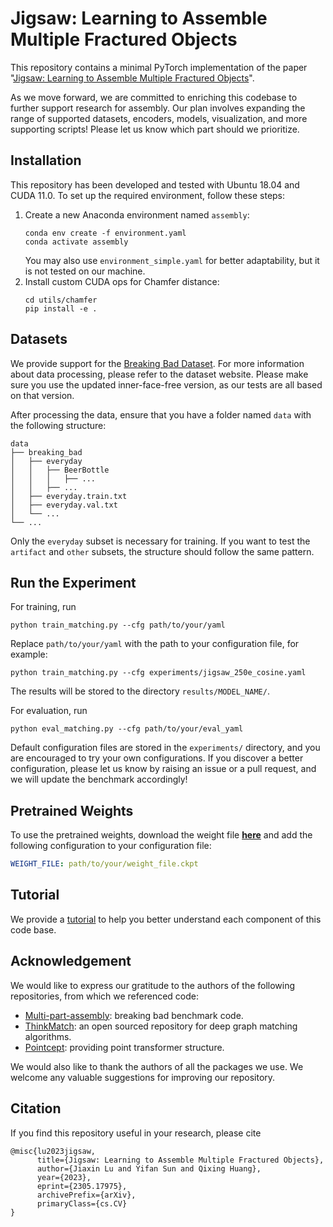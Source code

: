 # Jigsaw: Learning to Assemble Multiple Fractured Objects


This repository contains a minimal PyTorch implementation of the paper 
"[Jigsaw: Learning to Assemble Multiple Fractured Objects](https://arxiv.org/abs/2305.17975)".


As we move forward, we are committed to enriching this codebase to further support
research for assembly. Our plan involves expanding the range of supported datasets,
encoders, models, visualization, and more supporting scripts! Please let us know
which part should we prioritize.

## Installation


This repository has been developed and tested 
with Ubuntu 18.04 and CUDA 11.0. 
To set up the required environment, follow these steps:

1. Create a new Anaconda environment named `assembly`:
    ```shell
    conda env create -f environment.yaml
    conda activate assembly
    ```
   You may also use `environment_simple.yaml` for better adaptability, 
   but it is not tested on our machine.
2. Install custom CUDA ops for Chamfer distance:
    ```shell
    cd utils/chamfer
    pip install -e .
    ```

## Datasets

We provide support for the 
[Breaking Bad Dataset](https://breaking-bad-dataset.github.io/).
For more information about data processing, please refer to the dataset website.
Please make sure you use the updated inner-face-free version, as our
tests are all based on that version.

After processing the data, ensure that you have a folder named `data` with the following structure:
```
data
├── breaking_bad
│   ├── everyday
│   │   ├── BeerBottle
│   │   │   ├── ...
│   │   ├── ...
│   ├── everyday.train.txt
│   ├── everyday.val.txt
│   └── ...
└── ...
```
Only the `everyday` subset is necessary for training. 
If you want to test the `artifact` and `other` subsets, the structure should follow the same pattern.

## Run the Experiment


For training, run
```shell
python train_matching.py --cfg path/to/your/yaml
```
Replace `path/to/your/yaml` with the path to your configuration file, for example:
```shell
python train_matching.py --cfg experiments/jigsaw_250e_cosine.yaml
```
The results will be stored to the directory `results/MODEL_NAME/`.

For evaluation, run
```shell
python eval_matching.py --cfg path/to/your/eval_yaml
```
Default configuration files are stored in the `experiments/` directory, 
and you are encouraged to try your own configurations. 
If you discover a better configuration, 
please let us know by raising an issue or a pull request, 
and we will update the benchmark accordingly!

## Pretrained Weights

To use the pretrained weights, 
download the weight file [**here**](https://drive.google.com/drive/folders/1HtrKEnpSTY87uis_i63Pas9P2xOiyOOW?usp=sharing) 
and add the following configuration to your configuration file:
```yaml
WEIGHT_FILE: path/to/your/weight_file.ckpt
```

## Tutorial

We provide a [tutorial](docs/tutorial.md) to help you better understand
each component of this code base.

## Acknowledgement

We would like to express our gratitude to the authors of the following repositories, from which we referenced code:

* [Multi-part-assembly](https://github.com/Wuziyi616/multi_part_assembly): breaking bad benchmark code. 
* [ThinkMatch](https://github.com/Thinklab-SJTU/ThinkMatch): an open sourced repository for deep graph matching algorithms.
* [Pointcept](https://github.com/Pointcept/Pointcept): providing point transformer structure.

We would also like to thank the authors of all the packages we use.
We welcome any valuable suggestions for improving our repository.


## Citation


If you find this repository useful in your research, please cite
```
@misc{lu2023jigsaw,
      title={Jigsaw: Learning to Assemble Multiple Fractured Objects}, 
      author={Jiaxin Lu and Yifan Sun and Qixing Huang},
      year={2023},
      eprint={2305.17975},
      archivePrefix={arXiv},
      primaryClass={cs.CV}
}
```
